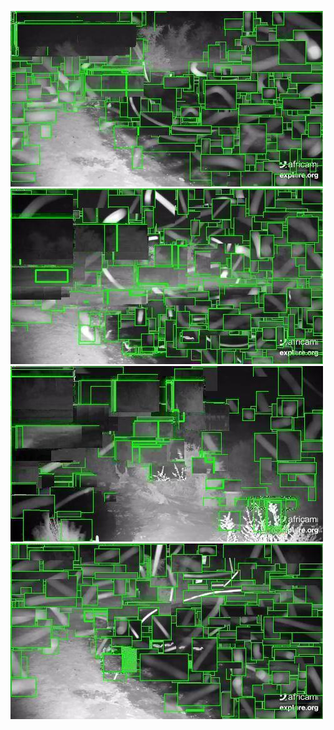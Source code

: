 ![20200707-231820-234825](in/20200707/20200707-231820-234825_0_.jpg)
![20200707-234830-000000](in/20200707/20200707-234830-000000_0_.jpg)
![20200708-000005-003010](in/20200708/20200708-000005-003010_0_.jpg)
![20200708-003015-010020](in/20200708/20200708-003015-010020_0_.jpg)
